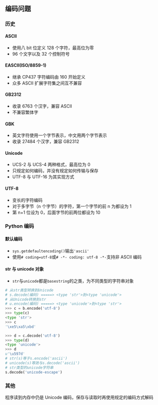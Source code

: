 ## 编码问题

### 历史

#### ASCII

- 使用八 bit 位定义 128 个字符，最高位为零
- 96 个文字以及 32 个控制符号

#### EASCII(ISO/8859-1)

- 继承 CP437 字符编码由 160 开始定义
- 众多 ASCII 扩展字符集之间互不兼容

#### GB2312

- 收录 6763 个汉字，兼容 ASCII
- 不兼容繁体字

#### GBK

- 英文字符使用一个字节表示，中文用两个字节表示
- 收录 27484 个汉字，兼容 GB2312

#### Unicode

- UCS-2 与 UCS-4 两种格式，最高位为 0
- 只规定如何编码，并没有规定如何传输与保存
- UTF-8 与 UTF-16 为其实现方式

#### UTF-8

- 变长的字符编码
- 对于多字节（n 个字节）的字符，第一个字节的前 n 为都设为 1
- 第 n+1 位设为 0，后面字节的前两位都设为 10

### Python 编码

#### 默认编码

- `sys.getdefaultencoding()`输出`'ascii'`
- 使用`# coding=utf-8`或`# -*- coding: utf-8 -*-`支持非 ASCII 编码

#### str 与 unicode 对象

- `str`与`unicode`都是`basestring`的之类，为不同类型的字符串对象

```python
# 从str类型转换到Unicode
# s.decode(编码) =====> <type 'str'>到<type 'unicode'>
# 从Unicode转换到str
# u.encode(编码) =====> <type 'unicode'>到<type 'str'>
>>> c = b.encode('utf-8')
>>> type(c)
<type 'str'>
>>> c
'\xe5\xa5\xbd'

>>> d = c.decode('utf-8')
>>> type(d)
<type 'unicode'>
>>> d
u'\u597d'
# str(s)等于s.encode('ascii')
# unicode(s)等效与s.decode('ascii')
# str类型的unicode字符串
s.decode('unicode-escape')
```

### 其他

程序读到内存中仍是 Unicode 编码，保存与读取时再使用规定的编码方式解码
